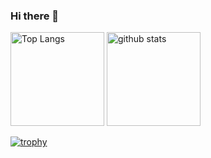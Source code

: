 ### Hi there 👋

<p align="left"> 
  <img alt="Top Langs" height="150px" src="https://github-readme-stats.vercel.app/api/top-langs/?username=tatsurou9003&layout=compact&count_private=true&show_icons=true&theme=radical" />
  <img alt="github stats" height="150px" src="https://github-readme-stats.vercel.app/api?username={tatsurou9003&count_private=true&show_icons=true&show_icons=true&theme=radical" />
</p>

[![trophy](https://github-profile-trophy.vercel.app/?username=tatsurou9003&theme=radical&column=7
)](https://github.com/ryo-ma/github-profile-trophy)
